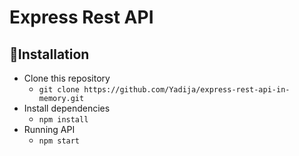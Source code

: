 # Express Rest API

## 🚀Installation

- Clone this repository
  - `git clone https://github.com/Yadija/express-rest-api-in-memory.git`
- Install dependencies
  - `npm install`
- Running API
  - `npm start`